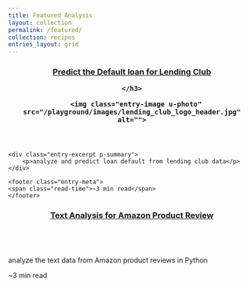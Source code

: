 ```yaml
---
title: Featured Analysis
layout: collection
permalink: /featured/
collection: recipes
entries_layout: grid
---
```


<div class="page-content">
        
<div class="entries-grid">
<article class="entry h-entry">
  <header class="entry-header">
    <h3 class="entry-title p-name">
        <a href="/playground/loan_default_prediction/" rel="bookmark">Predict the Default loan for Lending Club</a>
      
    </h3>
      
      <img class="entry-image u-photo" src="/playground/images/lending_club_logo_header.jpg" alt="">
    
  </header>
  
    <div class="entry-excerpt p-summary">
        <p>analyze and predict loan default from lending club data</p> 
    </div>
  
    <footer class="entry-meta">
    <span class="read-time">~3 min read</span>     
    </footer>
</article>
<article class="entry h-entry">
  <header class="entry-header">
    <h3 class="entry-title p-name">
        <a href="/playground/amazon_product_review/" rel="bookmark">Text Analysis for Amazon Product Review</a>
    </h3>
      <img class="entry-image u-photo" src="/playground/images/amazon-product-review-logo.jpg" alt="">
  </header>
    <div class="entry-excerpt p-summary">
        <p>analyze the text data from Amazon product reviews in Python</p> 
    </div>
    <footer class="entry-meta">
    <span class="read-time">~3 min read</span>     
    </footer>
</article>

</div>
</div>